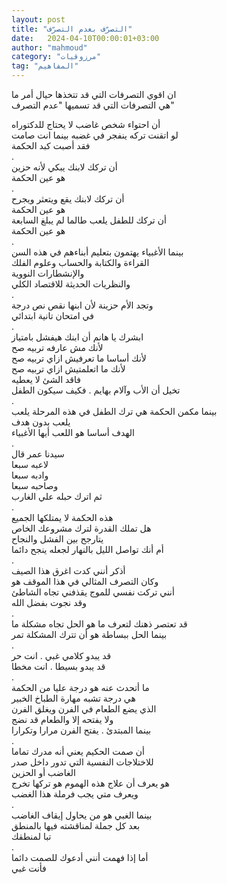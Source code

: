 ```yaml
---
layout: post
title: "التصرّف بعدم التصرّف"
date:   2024-04-10T00:00:01+03:00
author: "mahmoud"
category: "مرزوقيات"
tag: "المفاهيم"
---
```



ان اقوي التصرفات التي قد تتخذها حيال أمر ما  
هي التصرفات التي قد تسميها "عدم التصرف"

أن احتواء شخص غاضب لا يحتاج للدكتوراه  
لو اتقنت تركه ينفجر في غضبه بينما انت صامت  
فقد أصبت كبد الحكمة  
.  
أن تركك لابنك يبكي لأنه حزين  
هو عين الحكمة  
.  
أن تركك لابنك يقع ويتعثر ويجرح  
هو عين الحكمة  
أن تركك للطفل يلعب طالما لم يبلغ السابعة  
هو عين الحكمة  
.  
بينما الأغبياء يهتمون بتعليم أبناءهم في هذه السن  
القراءة والكتابة والحساب وعلوم الفلك  
والإنشطارات النووية  
والنظريات الحديثة للاقتصاد الكلي  
.  
وتجد الأم حزينة لأن ابنها نقص نص درجة  
في امتحان تانية ابتدائي  
.  
ابشرك يا هانم أن ابنك هيفشل بامتياز  
لأنك مش عارفه تربيه صح  
لأنك أساسا ما تعرفيش ازاي تربيه صح  
لأنك ما اتعلمتيش ازاي تربيه صح  
فاقد الشئ لا يعطيه  
تخيل أن الأب وآلام بهايم . فكيف سيكون الطفل  
.  
بينما مكمن الحكمة هي ترك الطفل في هذه المرحلة يلعب  
يلعب بدون هدف  
الهدف أساسا هو اللعب أيها الأغبياء  
.  
سيدنا عمر قال  
لاعبه سبعا  
وادبه سبعا  
وصاحبه سبعا  
ثم اترك حبله علي الغارب  
.  
هذه الحكمة لا يمتلكها الجميع  
هل تملك القدرة لترك مشروعك الخاص  
يتارجح بين الفشل والنجاح  
أم أنك تواصل الليل بالنهار لجعله ينجح دائما  
.  
أذكر أنني كدت اغرق هذا الصيف  
وكان التصرف المثالي في هذا الموقف هو  
أنني تركت نفسي للموج يقذفني تجاه الشاطئ  
وقد نجوت بفضل الله  
.  
قد تعتصر ذهنك لتعرف ما هو الحل تجاه مشكلة ما  
بينما الحل ببساطة هو أن تترك المشكلة تمر  
.  
قد يبدو كلامي غبي . انت حر  
قد يبدو بسيطا . انت مخطا  
.  
ما أتحدث عنه هو درجة عليا من الحكمة  
هي درجة تشبه مهارة الطباخ الخبير  
الذي يضع الطعام في الفرن ويغلق الفرن  
ولا يفتحه إلا والطعام قد نضج  
بينما المبتدئ . يفتح الفرن مرارا وتكرارا  
.  
أن صمت الحكيم يعني أنه مدرك تماما  
للاختلاجات النفسية التي تدور داخل صدر  
الغاضب أو الحزين  
هو يعرف أن علاج هذه الهموم هو تركها تخرج  
ويعرف متي يجب فرملة هذا الغضب  
.  
بينما الغبي هو من يحاول إيقاف الغاضب  
بعد كل جملة لمناقشته فيها بالمنطق  
تبا لمنطقك  
.  
أما إذا فهمت أنني أدعوك للصمت دائما  
فأنت غبي
